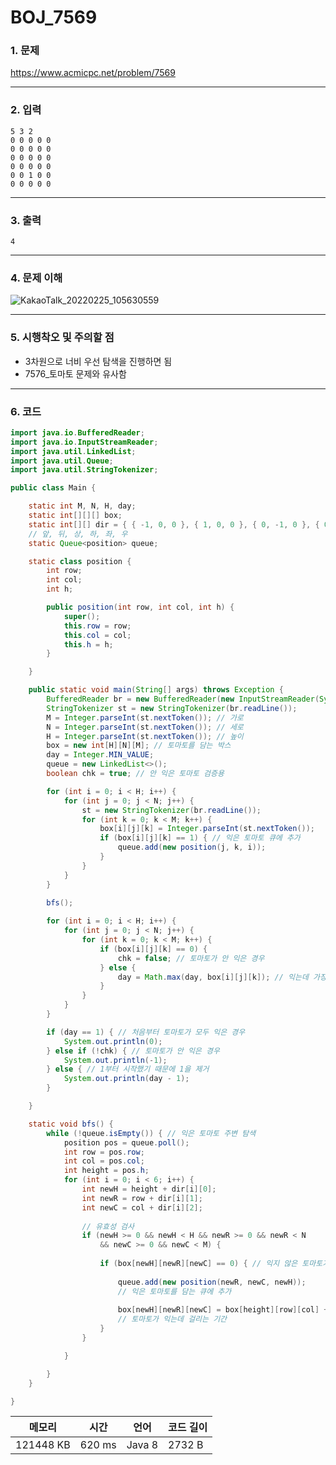 # BOJ_7569


### 1. 문제

https://www.acmicpc.net/problem/7569

---

### 2. 입력
```
5 3 2
0 0 0 0 0
0 0 0 0 0
0 0 0 0 0
0 0 0 0 0
0 0 1 0 0
0 0 0 0 0
```

---


### 3. 출력
```
4
```

---


### 4. 문제 이해
![KakaoTalk_20220225_105630559](https://user-images.githubusercontent.com/45118999/156195589-78c9e725-ab22-47cb-bb14-75e6fc483e2d.gif)

---


### 5. 시행착오 및 주의할 점
- 3차원으로 너비 우선 탐색을 진행하면 됨
- 7576_토마토 문제와 유사함

---

### 6. 코드

```java
import java.io.BufferedReader;
import java.io.InputStreamReader;
import java.util.LinkedList;
import java.util.Queue;
import java.util.StringTokenizer;

public class Main {

	static int M, N, H, day;
	static int[][][] box;
	static int[][] dir = { { -1, 0, 0 }, { 1, 0, 0 }, { 0, -1, 0 }, { 0, 1, 0 }, { 0, 0, -1 }, { 0, 0, 1 } }; 
	// 앞, 뒤, 상, 하, 좌, 우
	static Queue<position> queue;

	static class position {
		int row;
		int col;
		int h;

		public position(int row, int col, int h) {
			super();
			this.row = row;
			this.col = col;
			this.h = h;
		}

	}

	public static void main(String[] args) throws Exception {
		BufferedReader br = new BufferedReader(new InputStreamReader(System.in));
		StringTokenizer st = new StringTokenizer(br.readLine());
		M = Integer.parseInt(st.nextToken()); // 가로
		N = Integer.parseInt(st.nextToken()); // 세로
		H = Integer.parseInt(st.nextToken()); // 높이
		box = new int[H][N][M]; // 토마토를 담는 박스
		day = Integer.MIN_VALUE;
		queue = new LinkedList<>();
		boolean chk = true; // 안 익은 토마토 검증용

		for (int i = 0; i < H; i++) {
			for (int j = 0; j < N; j++) {
				st = new StringTokenizer(br.readLine());
				for (int k = 0; k < M; k++) {
					box[i][j][k] = Integer.parseInt(st.nextToken());
					if (box[i][j][k] == 1) { // 익은 토마토 큐에 추가
						queue.add(new position(j, k, i));
					}
				}
			}
		}
		
		bfs();

		for (int i = 0; i < H; i++) {
			for (int j = 0; j < N; j++) {
				for (int k = 0; k < M; k++) {
					if (box[i][j][k] == 0) {
						chk = false; // 토마토가 안 익은 경우
					} else {
						day = Math.max(day, box[i][j][k]); // 익는데 가장 오래 걸린 토마토 찾기
					}
				}
			}
		}

		if (day == 1) { // 처음부터 토마토가 모두 익은 경우
			System.out.println(0);
		} else if (!chk) { // 토마토가 안 익은 경우
			System.out.println(-1);
		} else { // 1부터 시작했기 때문에 1을 제거
			System.out.println(day - 1);
		}

	}

	static void bfs() {
		while (!queue.isEmpty()) { // 익은 토마토 주변 탐색
			position pos = queue.poll();
			int row = pos.row;
			int col = pos.col;
			int height = pos.h;
			for (int i = 0; i < 6; i++) {
				int newH = height + dir[i][0];
				int newR = row + dir[i][1];
				int newC = col + dir[i][2];
				
                // 유효성 검사
				if (newH >= 0 && newH < H && newR >= 0 && newR < N 
                    && newC >= 0 && newC < M) {
					
                    if (box[newH][newR][newC] == 0) { // 익지 않은 토마토가 있다면
						
                        queue.add(new position(newR, newC, newH)); 
                        // 익은 토마토를 담는 큐에 추가
						
                        box[newH][newR][newC] = box[height][row][col] + 1; 
                        // 토마토가 익는데 걸리는 기간
					}
				}

			}

		}
	}

}

```



| 메모리    | 시간   | 언어   | 코드 길이 |
| --------- | ------ | ------ | --------- |
| 121448 KB | 620 ms | Java 8 | 2732 B    |
